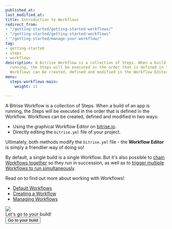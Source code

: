 ```yaml
---
published_at:
last_modified_at:
title: Introduction to Workflows
redirect_from:
- "/getting-started/getting-started-workflows/"
- "/getting-started/getting-started-workflows"
- "/getting-started/manage-your-workflow/"
tag:
- getting-started
- steps
- workflows
description: A Bitrise Workflow is a collection of Steps. When a build of an app is
  running, the Steps will be executed in the order that is defined in the Workflow.
  Workflows can be created, defined and modified in the Workflow Editor.
menu:
  steps-workflows-main:
    weight: 11

---
```

A Bitrise Workflow is a collection of Steps. When a build of an app is running, the Steps will be executed in the order that is defined in the Workflow. Workflows can be created, defined and modified in two ways:

* Using the graphical Workflow Editor on [bitrise.io](https://www.bitrise.io).
* Directly editing the `bitrise.yml` file of your project.

Ultimately, both methods modify the `bitrise.yml` file - the **Workflow Editor** is simply a friendlier way of doing so!

By default, a single build is a single Workflow. But it's also possible to [chain Workflows together](/getting-started/getting-started-Workflows#chain-workflows-together) so they run in succession, as well as to [trigger multiple Workflows to run simultaneously](/builds/triggering-builds/trigger-multiple-workflows).

Read on to find out more about working with Workflows!

* [Default Workflows](/steps-and-workflows/default-workflows/)
* [Creating a Workflow](/steps-and-workflows/creating-workflows/)
* [Managing Workflows](/steps-and-workflows/managing-workflows/)

<div class="banner"> <img src="/assets/images/banner-bg-888x170.png" style="border: none;"> <div class="deploy-text">Let's go to your build!</div> <a target="_blank" href="https://app.bitrise.io/dashboard/builds"><button class="button">Go to your build</button></a> </div>